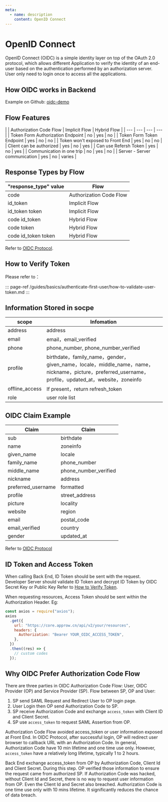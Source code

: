 ```yaml
---
meta:
  - name: description
    content: OpenID Connect
---
```


# OpenID Connect

<LastUpdated/>

OpenID Connect (OIDC) is a simple identity layer on top of the OAuth 2.0 protocol, which allows different Application to verify the identity of an end-user based on the authentication performed by an authorization server. User only need to login once to access all the applications. 

## How OIDC works in Backend

Example on Github: [oidc-demo](https://github.com/Approw/oidc-demo)

## Flow Features

|
 | Authorization Code Flow | Implicit Flow | Hybrid Flow |
| --- | --- | --- | --- |
| Token Form Authorization Endpoint | no | yes | no |
| Token Form Token Endpoint | yes | no | no |
| Token won&#39;t exposed to Front End | yes | no | no |
| Client can be authorized | yes | no | yes |
| Can use Refersh Token | yes | no | yes |
| Communication in one trip | no | yes | no |
| Server - Server communication | yes | no | varies |

## Response Types by Flow

| &quot;response\_type&quot; value | Flow |
| --- | --- |
| code | Authorization Code Flow |
| id\_token | Implicit Flow |
| id\_token token | Implicit Flow |
| code id\_token | Hybrid Flow |
| code token | Hybrid Flow |
| code id\_token token | Hybrid Flow |

Refer to [OIDC Protocol](https://openid.net/specs/openid-connect-core-1_0.html#Authentication).

## How to Verify Token

Please refer to：

::: page-ref /guides/basics/authenticate-first-user/how-to-validate-user-token.md
:::

## Information Stored in socpe

| scope | Infomation |
| --- | --- |
| address | address |
| email | email，email\_verified |
| phone | phone\_number, phone\_number\_verified |
| profile | birthdate，family\_name，gender，given\_name，locale，middle\_name，name，nickname，picture，preferred\_username，profile，updated\_at，website，zoneinfo |
| offline\_access | If present，return refresh\_token|
| role | user role list |

## OIDC Claim Example

| Claim | Claim |
| --- | --- |
| sub | birthdate |
| name | zoneinfo |
| given\_name | locale |
| family\_name | phone\_number |
| middle\_name | phone\_number\_verified |
| nickname | address |
| preferred\_username | formatted |
| profile | street\_address |
| picture | locality |
| website | region |
| email | postal\_code |
| email\_verified | country |
| gender | updated\_at |

Refer to [OIDC Protocol](https://openid.net/specs/openid-connect-core-1_0.html#StandardClaims)

## ID Token and Access Token

When calling Back End, ID Token should be sent with the request. Developer Server should validate ID Token and decrypt ID Token by OIDC Secret Key or Public Key
Refer to [How to Verify Token](/docs/en/guides/basics/authenticate-first-user/how-to-validate-user-token.md).

When requesting resources, Access Token should be sent within the Authorization Header. Eg:

```js
const axios = require("axios");
axios
  .get({
    url: "https://core.approw.cn/api/v2/your/resources",
    headers: {
      Authorization: "Bearer YOUR_OIDC_ACCESS_TOKEN",
    },
  })
  .then((res) => {
    // custom codes
  });
```

## Why OIDC Prefer Authorization Code Flow

There are three parties in OIDC Authorization Code Flow: User, OIDC Provider (OP) and Service Provider (SP).
Flow between SP, OP and User:
1. SP send SAML Request and Redirect User to OP login page.
2. User Login then OP send Authorization Code to SP.
3. SP receive Authorization Code and exchange `access_token` with Client ID and Client Secret.
4. SP use `access_token` to request SAML Assertion from OP.


Authorization Code Flow avoided access_token or user information exposed at Front End. In OIDC Protocol, after successful login, OP will redirect user browser to callback URL with an Authorization Code. In general, Authorization Code have 10 min lifetime and one time use only. However, `access_token` have a relatively long lifetime, typically 1 to 2 hours.

Back End exchange access_token from OP by Authorization Code, Client Id and Client Secret. During this step. OP verified those information to ensure the request came from authorized SP. If Authorization Code was hacked, without Client Id and Secret, there is no way to request user information from OP. Even the Client Id and Secret also breached. Authorization Code is one time use only with 10 mins lifetime. It significantly reduces the chance of data breach.